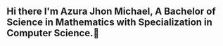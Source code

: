## Hi there I'm Azura Jhon Michael, A Bachelor of Science in Mathematics with Specialization in Computer Science.👋

<!--
**Jmazura/Jmazura** is a ✨ _special_ ✨ repository because its `README.md` (this file) appears on your GitHub profile.

Here are some ideas to get you started:

- 🔭 I’m currently working on enchancing my skills a developer focusing on Sofware Applications with the purpose of developing useful Tools for future uses.
- 🌱 I’m currently looking for an Internship and a Part Time Job
- 👯 I’m looking to collaborate on fellow developers working on indie projects
- 🤔 I’m looking for help with getting a Internship.
- 💬 Ask me about my details if you are interested working with me
- 📫 How to reach me: through my gmail "azurajhonmichael33@gmail.com"
- ⚡ Fun fact: I like Music
-->
